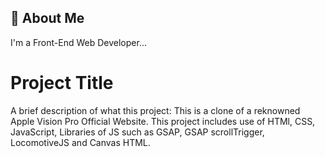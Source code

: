 
## 🚀 About Me
I'm a Front-End Web Developer...

# Project Title

A brief description of what this project:
This is a clone of a reknowned Apple Vision Pro Official Website.
This project includes use of HTMl, CSS, JavaScript, Libraries of JS such as GSAP, GSAP scrollTrigger, LocomotiveJS and Canvas HTML.
